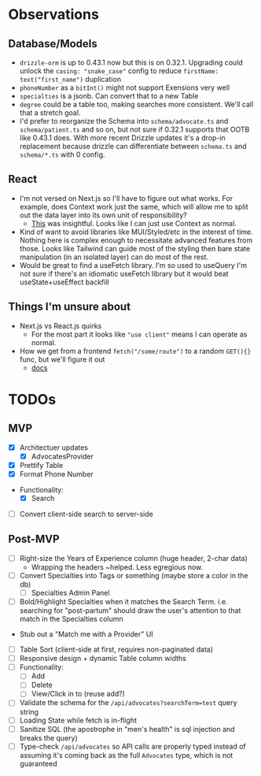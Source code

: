# Observations

## Database/Models

- `drizzle-orm` is up to 0.43.1 now but this is on 0.32.1. Upgrading could unlock the `casing: "snake_case"` config to reduce `firstName: text("first_name")` duplication
- `phoneNumber` as a `bitInt()` might not support Exensions very well
- `specialties` is a jsonb. Can convert that to a new Table
- `degree` could be a table too, making searches more consistent. We'll call that a stretch goal.
- I'd prefer to reorganize the Schema into `schema/advocate.ts` and `schema/patient.ts` and so on, but not sure if 0.32.1 supports that OOTB like 0.43.1 does. With more recent Drizzle updates it's a drop-in replacement because drizzle can differentiate between `schema.ts` and `schema/*.ts` with 0 config.

## React

- I'm not versed on Next.js so I'll have to figure out what works. For example, does Context work just the same, which will allow me to split out the data layer into its own unit of responsibility?
  - [This](https://nextjs.org/docs/app/getting-started/server-and-client-components#interleaving-server-and-client-components) was insightful. Looks like I can just use Context as normal.
- Kind of want to avoid libraries like MUI/Styled/etc in the interest of time. Nothing here is complex enough to necessitate advanced features from those. Looks like Tailwind can guide most of the styling then bare state manipulation (in an isolated layer) can do most of the rest.
- Would be great to find a useFetch library. I'm so used to useQuery I'm not sure if there's an idiomatic useFetch library but it would beat useState+useEffect backfill

## Things I'm unsure about

- Next.js vs React.js quirks
  - For the most part it looks like `"use client"` means I can operate as normal.
- How we get from a frontend `fetch("/some/route")` to a random `GET(){}` func, but we'll figure it out
  - [docs](https://nextjs.org/docs/app/building-your-application/routing/route-handlers)

# TODOs

## MVP

- [x] Architectuer updates
  - [x] AdvocatesProvider
- [x] Prettify Table
- [x] Format Phone Number
- Functionality:
  - [x] Search
- [ ] Convert client-side search to server-side

## Post-MVP

- [ ] Right-size the Years of Experience column (huge header, 2-char data)
  - Wrapping the headers ~helped. Less egregious now.
- [ ] Convert Specialties into Tags or something (maybe store a color in the db)
  - [ ] Specialties Admin Panel
- [ ] Bold/Highlight Specialties when it matches the Search Term. i.e. searching for "post-partum" should draw the user's attention to that match in the Specialties column
- Stub out a "Match me with a Provider" UI
- [ ] Table Sort (client-side at first, requires non-paginated data)
- [ ] Responsive design + dynamic Table column widths
- [ ] Functionality:
  - [ ] Add
  - [ ] Delete
  - [ ] View/Click in to (reuse add?)
- [ ] Validate the schema for the `/api/advocates?searchTerm=test` query string
- [ ] Loading State while fetch is in-flight
- [ ] Sanitize SQL (the apostrophe in "men's health" is sql injection and breaks the query)
- [ ] Type-check `/api/advocates` so API calls are properly typed instead of assuming it's coming back as the full `Advocates` type, which is not guaranteed
